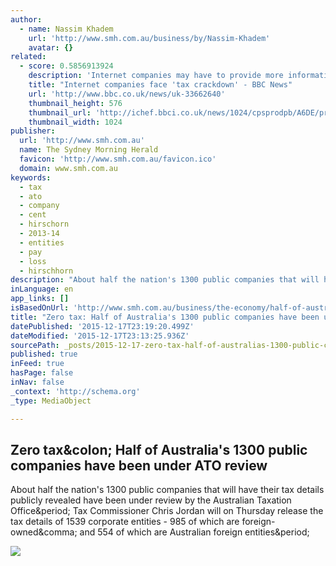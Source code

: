```yaml
---
author:
  - name: Nassim Khadem
    url: 'http://www.smh.com.au/business/by/Nassim-Khadem'
    avatar: {}
related:
  - score: 0.5856913924
    description: 'Internet companies may have to provide more information on people and businesses who sell goods and services online, in a crackdown on tax evasion. HM Revenue & Customs wants to target businesses that have failed to register for tax, and individuals who fail to declare the money they make online.'
    title: "Internet companies face 'tax crackdown' - BBC News"
    url: 'http://www.bbc.co.uk/news/uk-33662640'
    thumbnail_height: 576
    thumbnail_url: 'http://ichef.bbci.co.uk/news/1024/cpsprodpb/A6DE/production/_84481724_4ba16657-0d40-406e-818b-44ace0807378.jpg'
    thumbnail_width: 1024
publisher:
  url: 'http://www.smh.com.au'
  name: The Sydney Morning Herald
  favicon: 'http://www.smh.com.au/favicon.ico'
  domain: www.smh.com.au
keywords:
  - tax
  - ato
  - company
  - cent
  - hirschorn
  - 2013-14
  - entities
  - pay
  - loss
  - hirschhorn
description: "About half the nation's 1300 public companies that will have their tax details publicly revealed have been under review by the Australian Taxation Office. Tax Commissioner Chris Jordan will on Thursday release the tax details of 1539 corporate entities - 985 of which are foreign-owned, and 554 of which are Australian foreign entities."
inLanguage: en
app_links: []
isBasedOnUrl: 'http://www.smh.com.au/business/the-economy/half-of-australias-1300-public-companies-have-been-under-ato-review-20151216-glou3b'
title: "Zero tax: Half of Australia's 1300 public companies have been under ATO review"
datePublished: '2015-12-17T23:19:20.499Z'
dateModified: '2015-12-17T23:13:25.936Z'
sourcePath: _posts/2015-12-17-zero-tax-half-of-australias-1300-public-companies-have-bee.md
published: true
inFeed: true
hasPage: false
inNav: false
_context: 'http://schema.org'
_type: MediaObject

---
```

<article style=""><h1>Zero tax&amp;colon; Half of Australia's 1300 public companies have been under ATO review</h1><p>About half the nation's 1300 public companies that will have their tax details publicly revealed have been under review by the Australian Taxation Office&amp;period; Tax Commissioner Chris Jordan will on Thursday release the tax details of 1539 corporate entities - 985 of which are foreign-owned&amp;comma; and 554 of which are Australian foreign entities&amp;period;</p><img src="http://www.smh.com.au/content/dam/images/g/l/l/f/0/a/image.related.articleLeadwide.620x349.glou3b.png/1450322289997.jpg" /></article>